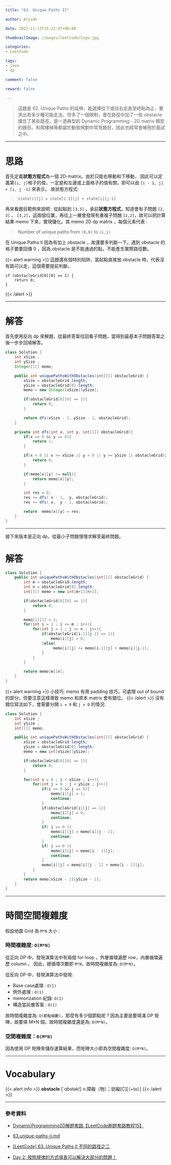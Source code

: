```yaml
---
title: "63. Unique Paths II"

author: Aryido

date: 2022-11-13T15:22:47+08:00

thumbnailImage: /images/leetcode/logo.jpg

categories:
- LeetCode

tags:
- java
- dp

comment: false

reward: false

---
```

<!--BODY-->
> 這題是 62. Unique Paths 的延伸，能選擇往下或往右走直至終點為止，要求出有多少種可能走法，但多了一個限制，會在路徑中加了一些 obstacle 擋住了某些路徑。是一道典型的 Dynamic Programming - 2D matrix 類型的題目。和爬樓梯等都屬於動態規劃中常見題目，因此也經常會被用於面試之中。
<!--more-->

---

# 思路

首先定義**狀態方程式**為一個 2D-matrix。由於只能右移動和下移動， 因此可以定義第```[i, j]```格子的值，一定是和左邊或上面格子的值有關，即可以由 ```[i - 1, j] + [i, j -1]``` 來表示。 故狀態方程式:

> ```state[i][j] = state[i-1][j] + state[i][j-1]```

再來看題目範例來說明 : 從起點到 ```[3,3]``` ，承前**狀態方程式**，知道會有子問題 ```[2, 3]``` 、 ```[3,2]```，這兩個位置，再往上一層會發現有重複子問題 ```[2,2]```，故可以把計算結果 memo 下來，實現優化。其 memo 2D dp matrix ，每個元素代表 :
> Number of unique paths from ```(0,0)``` to ```(i,j)```


在 Unique Paths II 因為有加上 obstacle ，故還要多判斷一下。遇到 obstacle 的格子要要回傳 0 ，因為 obstacle 是不能通過的點，不能產生實際路徑數。

{{< alert warning >}}
這題還有個特別陷阱，當起點直接放 obstacle 時，代表沒有路可以走，這個需要提前判斷。
```
if (obstacleGrid[0][0] == 1) {
    return 0;
}
```
{{< /alert >}}

---

# 解答
首先使用反向 dp 來解題，從最終答案往回看子問題，當得到最基本子問題答案之後一步步回填解答。

```java
class Solution {
    int xSize ;
    int ySize ;
    Integer[][] memo;

    public int uniquePathsWithObstacles(int[][] obstacleGrid) {
        xSize = obstacleGrid.length;
        ySize = obstacleGrid[0].length;
        memo = new Integer[xSize][ySize];

        if(obstacleGrid[0][0] == 1){
            return 0;
        }

        return dfs(xSize - 1, ySize - 1, obstacleGrid);
    }

    private int dfs(int x, int y, int[][] obstacleGrid){
        if(x == 0 && y == 0){
            return 1;
        }

        if(x < 0 || x >= xSize || y < 0 || y >= ySize || obstacleGrid[x][y] == 1){
            return 0;
        }

        if(memo[x][y] != null){
            return memo[x][y];
        }

        int res = 0;
        res += dfs( x - 1,  y, obstacleGrid);
        res += dfs( x,  y - 1, obstacleGrid);

        return  memo[x][y] = res;
    }
}
```

---

接下來版本是正向 dp，從最小子問題慢慢求解至最終問題。

# 解答
```java
class Solution {
    public int uniquePathsWithObstacles(int[][] obstacleGrid) {
        int m = obstacleGrid.length;
        int n = obstacleGrid[0].length;
        int[][] memo = new int[m+1][n+1];

        if(obstacleGrid[0][0] == 1){
            return 0;
        }

        memo[1][1] = 1;
        for(int i = 1 ; i <= m ; i++){
            for(int j = 1 ; j <= n ; j++){
                if(obstacleGrid[i-1][j-1] == 1){
                    memo[i][j] = 0;
                }else{
                     memo[i][j] += memo[i-1][j] + memo[i][j-1];
                }
            }
        }

        return memo[m][n];
    }
}
```

{{< alert warning >}}
小技巧: memo 有用 padding 技巧，可處理 out of bound的部分。但要注意這樣導致 memo 和原本 matrix 會有錯位。
{{< /alert >}}
沒有錯位寫法如下，會需要分開 ```i = 0``` 和 ```j = 0``` 的情況:
```java
class Solution {
    int xSize ;
    int ySize ;
    int[][] memo;

    public int uniquePathsWithObstacles(int[][] obstacleGrid) {
        xSize = obstacleGrid.length;
        ySize = obstacleGrid[0].length;
        memo = new int[xSize][ySize];

        if(obstacleGrid[0][0] == 1){
            return 0;
        }

        for(int i = 0 ; i < xSize ; i++){
            for(int j = 0 ; j < ySize ; j++){
                if(i == 0 && j == 0){
                    memo[i][j] = 1;
                    continue;
                }
                if(obstacleGrid[i][j] == 1){
                    memo[i][j] = 0;
                    continue;
                }
                if( i == 0 ){
                    memo[i][j] = memo[i][j - 1];
                    continue;
                }
                if( j == 0 ){
                    memo[i][j] = memo[i - 1][j];
                    continue;
                }
                memo[i][j] = memo[i][j - 1] + memo[i - 1][j];
            }
        }
        return memo[xSize - 1][ySize - 1];
    }
}
```

---

# 時間空間複雜度
假設地圖 Grid 為 ```M*N``` 大小 :

### 時間複雜度: ```O(M*N)```
從正向 DP 中，發現演算法中有兩個 for-loop ，外層循環遍歷 row，內層循環遍歷 column 。 因此，總循環次數即 ```M*N```，故時間複雜度為: ```O(M*N)```。

從反向 DP 中，發現演算法中發現:
- Base case處理 : ```O(1)```
- 例外處理 : ```O(1)```
- memorization 紀錄: ```O(1)```
- 構造當前層答案 : ```O(1)```

故時間複雜度為: ```O(節點個數)```，那麼有多少個節點呢 ? 因為主要是要填滿 DP 矩陣，故要填 M*N 個，故時間複雜度還是為: ```O(M*N)```。


### 空間複雜度：```O(M*N)```
因為使用 DP 矩陣來儲存運算結果，而矩陣大小即為空間複雜度:  ```O(M*N)```。

---
# Vocabulary

{{< alert info >}}
**obstacle** [ˋɑbstək!]
n.障礙（物）；妨礙[C][（+to）]
{{< /alert >}}

---
### 參考資料

- [DynamicProgramming2D解题套路【LeetCode刷题套路教程15】](https://www.youtube.com/watch?v=ZyNWj0-34o0&list=PLV5qT67glKSErHD66rKTfqerMYz9OaTOs&index=15)

- [63.unique-paths-ii.md](https://github.com/azl397985856/leetcode/blob/master/problems/63.unique-paths-ii.md)

- [[LeetCode] 63. Unique Paths II 不同的路径之二](https://www.cnblogs.com/grandyang/p/4353680.html)

- [Day 2: 按照規律的方式填表可以解決大部分的問題！](https://ithelp.ithome.com.tw/articles/10215365)